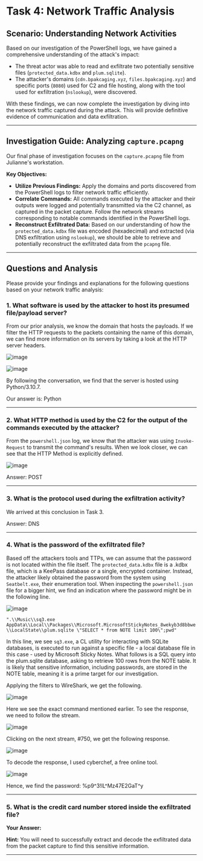 # Task 4: Network Traffic Analysis

## Scenario: Understanding Network Activities

Based on our investigation of the PowerShell logs, we have gained a comprehensive understanding of the attack's impact:

* The threat actor was able to read and exfiltrate two potentially sensitive files (`protected_data.kdbx` and `plum.sqlite`).
* The attacker's domains (`cdn.bpakcaging.xyz`, `files.bpakcaging.xyz`) and specific ports (`8080`) used for C2 and file hosting, along with the tool used for exfiltration (`nslookup`), were discovered.

With these findings, we can now complete the investigation by diving into the network traffic captured during the attack. This will provide definitive evidence of communication and data exfiltration.

---

## Investigation Guide: Analyzing `capture.pcapng`

Our final phase of investigation focuses on the `capture.pcapng` file from Julianne's workstation.

**Key Objectives:**

* **Utilize Previous Findings:** Apply the domains and ports discovered from the PowerShell logs to filter network traffic efficiently.
* **Correlate Commands:** All commands executed by the attacker and their outputs were logged and potentially transmitted via the C2 channel, as captured in the packet capture. Follow the network streams corresponding to notable commands identified in the PowerShell logs.
* **Reconstruct Exfiltrated Data:** Based on our understanding of how the `protected_data.kdbx` file was encoded (hexadecimal) and extracted (via DNS exfiltration using `nslookup`), we should be able to retrieve and potentially reconstruct the exfiltrated data from the `pcapng` file.

---

## Questions and Analysis

Please provide your findings and explanations for the following questions based on your network traffic analysis:

### 1. What software is used by the attacker to host its presumed file/payload server?

From our prior analysis, we know the domain that hosts the payloads. If we filter the HTTP requests to the packets containing the name of this domain, we can find more information on its servers by taking a look at the HTTP server headers. 

![image](https://github.com/user-attachments/assets/f1f47358-b88a-491a-abf9-cfd47a99e332)

![image](https://github.com/user-attachments/assets/acfa2c29-e79b-468c-a20a-2048ab11c8f1)

By following the conversation, we find that the server is hosted using Python/3.10.7.

Our answer is: Python

---

### 2. What HTTP method is used by the C2 for the output of the commands executed by the attacker?

From the `powershell.json` log, we know that the attacker was using `Invoke-Request` to transmit the command's results. When we look closer, we can see that the HTTP Method is explicitly defined.

![image](https://github.com/user-attachments/assets/b9d19314-55ed-4d4f-bdb5-c61b7e7ab6c7)

Answer: POST

---

### 3. What is the protocol used during the exfiltration activity?

We arrived at this conclusion in Task 3.

Answer: DNS

---

### 4. What is the password of the exfiltrated file?

Based off the attackers tools and TTPs, we can assume that the password is not located within the file itself. The `protected_data.kdbx` file is a .kdbx file, which is a KeePass database or a single, encrypted container. Instead, the attacker likely obtained the password from the system using `Seatbelt.exe`, their enumeration tool. When inspecting the `powershell.json` file for a bigger hint, we find an indication where the password might be in the following line.

![image](https://github.com/user-attachments/assets/7f3413ce-aafc-4062-bbcd-5c5257767ce2)

`".\\Music\\sq3.exe AppData\\Local\\Packages\\Microsoft.MicrosoftStickyNotes_8wekyb3d8bbwe\\LocalState\\plum.sqlite \"SELECT * from NOTE limit 100\";pwd"`

In this line, we see `sq3.exe`, a CL utility for interacting with SQLite databases, is executed to run against a specific file - a local database file in this case - used by Microsoft Sticky Notes. What follows is a SQL query into the plum.sqlite database, asking to retrieve 100 rows from the NOTE table. It is likely that sensitive information, including passwords, are stored in the NOTE table, meaning it is a prime target for our investigation. 

Applying the filters to WireShark, we get the following.

![image](https://github.com/user-attachments/assets/10dcc992-e90d-46c5-9142-e3b77743f3f7)

Here we see the exact command mentioned earlier. To see the response, we need to follow the stream.

![image](https://github.com/user-attachments/assets/1af9f756-55a9-4869-ba98-0488e5901809)

Clicking on the next stream, #750, we get the following response.

![image](https://github.com/user-attachments/assets/38a98c22-deea-45f0-b539-9ae7bab43669)

To decode the response, I used cyberchef, a free online tool.

![image](https://github.com/user-attachments/assets/0298b8f4-cc21-4228-b415-c985578bc238)

Hence, we find the password: %p9^3!lL^Mz47E2GaT^y

---

### 5. What is the credit card number stored inside the exfiltrated file?

**Your Answer:**

**Hint:** You will need to successfully extract and decode the exfiltrated data from the packet capture to find this sensitive information.

---
